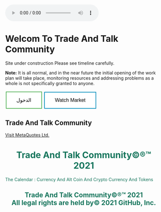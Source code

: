 <!-- Display the countdown timer in an element -->
<p id="demo"></p>
<script>
// Set the date we're counting down to
var countDownDate = new Date("Oct 13, 2021 24:00:00").getTime();

// Update the count down every 1 second
var x = setInterval(function() {

  // Get today's date and time
  var now = new Date().getTime();

  // Find the distance between now and the count down date
  var distance = countDownDate - now;

  // Time calculations for days, hours, minutes and seconds
  var days = Math.floor(distance / (1000 * 60 * 60 * 24));
  var hours = Math.floor((distance % (1000 * 60 * 60 * 24)) / (1000 * 60 * 60));
  var minutes = Math.floor((distance % (1000 * 60 * 60)) / (1000 * 60));
  var seconds = Math.floor((distance % (1000 * 60)) / 1000);

  // Display the result in the element with id="demo"
  document.getElementById("demo").innerHTML = days + "d " + hours + "h "
  + minutes + "m " + seconds + "s ";

  // If the count down is finished, write some text
  if (distance < 0) {
    clearInterval(x);
    document.getElementById("demo").innerHTML = "EXPIRED";
  }
}, 1000);
</script>
<html>
	<body>
		<audio controls autostart="true">
			<source src="thecode3/TradeAndTalk/blob/main/src/Blue1.mp3" type="audio/mp3">
		</audio>
		<head>
			<style>
				body {
				background-image: url(https://github.com/thecode3/TradeAndTalk/blob/main/TradeAndTalk%20Photos/TradeAndTalk%20Main.jpg?raw=true);
				background-repeat: no-repeat;
				background-attachment: fixed; 
				background-size: 100% 100%;
				}
			</style>
			<head>
				<body>
					<html>
						<html>
							<head>
								<style>
									.button {
									border: none;
									color: white;
									padding: 16px 32px;
									text-align: center;
									text-decoration: none;
									display: inline-block;
									font-size: 16px;
									margin: 4px 2px;
									transition-duration: 0.4s;
									cursor: pointer;
									}
									.button1 {
									background-color: white; 
									color: black; 
									border: 2px solid #4CAF50;
									}									
									.button1:hover {
									background-color: #4CAF50;
									color: white;
									}									
									.button2 {
									background-color: white; 
									color: black; 
									border: 2px solid #008CBA;
									}									
									.button2:hover {
									background-color: #008CBA;
									color: white;
									}
									</style>
</head>
<body>

<h1>Welcom To Trade And Talk Community</h1>

<p>Site under construction Please see timeline carefully.</p>
<p><strong>Note:</strong> It is all normal, and in the near future the initial opening of the work plan will take place, monitoring resources and addressing problems as a whole is not specifically granted to anyone.</p>

<button class="button button1">الدخول</button>
<button class="button button2">Watch Market</button>

</body>
</html>
<h2>Trade And Talk Community</h2>
<a href="https://www.mql5.com/en/users/osamaahmed/">Visit MetaQuotes Ltd.</a>
<body>
	<html>
		<h1 style="color:16755C;text-align:center;">Trade And Talk Community©®™ 2021</h1>
		<p style="color:16755C;"> The Calendar : Currency And Alt Coin And Crypto Currency And Tokens <p>
		<p>
			<script type="text/javascript" src="https://c.mql5.com/js/widgets/navigator/widget.js"></script>
		<div id="navigatorWidget"></div>
		<script type="text/javascript">
			new navigatorWidget({"type":"overview","filter":"","style":"tiles","period":"D1","width":500,"height":500});
		</script>
		<p>
			<script type="text/javascript" src="https://c.mql5.com/js/widgets/navigator/widget.js"></script>
		<div id="navigatorWidget"></div>
		<script type="text/javascript">
			new navigatorWidget({"type":"matrix","filter":"","width":500,"height":500});
		</script>
		<p>
			<script type="text/javascript" src="https://c.mql5.com/js/widgets/navigator/widget.js"></script>
		<div id="navigatorWidget"></div>
		<script type="text/javascript">
			new
			navigatorWidget({"type":"converter","filter":"USDGBP","datepicker":true,"details":true,"extras":"USD,EUR,GBP,JPY,CHF,CNH,CAD,NOK,AUD,SGD,NZD,SEK,RUB,ZAR,MXN,PLN,HKD","width":500,"height":500});
		</script>
		<p>
		<h2 style="color:16755C;text-align:center;"> <p>Trade And Talk Community©®™ 2021 <br> All legal rights are held by© 2021 GitHub, Inc.</h2>
		<head>
			<body>
				<html>
